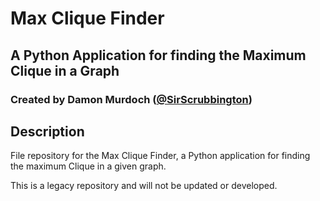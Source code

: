# Max Clique Finder
## A Python Application for finding the Maximum Clique in a Graph
### Created by Damon Murdoch ([@SirScrubbington](http://twitter.com/SirScrubbington))

## Description
File repository for the Max Clique Finder, a Python application for finding
the maximum Clique in a given graph. 

This is a legacy repository and will not be updated or developed.